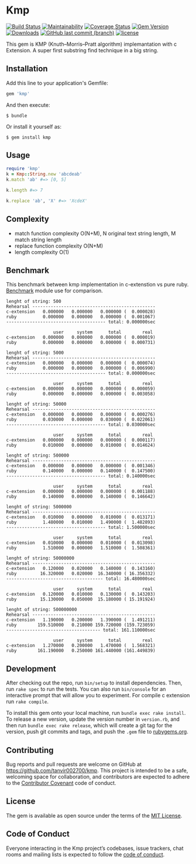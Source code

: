 # Kmp
[![Build Status](https://travis-ci.org/tanvir002700/kmp.svg?branch=master)](https://travis-ci.org/tanvir002700/kmp)
[![Maintainability](https://api.codeclimate.com/v1/badges/69f40101eeb294c05163/maintainability)](https://codeclimate.com/github/tanvir002700/kmp/maintainability)
[![Coverage Status](https://coveralls.io/repos/github/tanvir002700/kmp/badge.svg?branch=master)](https://coveralls.io/github/tanvir002700/kmp?branch=master)
[![Gem Version](https://badge.fury.io/rb/kmp.svg)](https://badge.fury.io/rb/kmp)
[![Downloads](https://img.shields.io/gem/dt/kmp.svg)](https://rubygems.org/gems/kmp)
[![GitHub last commit (branch)](https://img.shields.io/github/last-commit/tanvir002700/kmp/master.svg)](https://github.com/tanvir002700/kmp)
[![license](https://img.shields.io/github/license/tanvir002700/kmp.svg)](https://github.com/tanvir002700/kmp/blob/master/LICENSE)

This gem is KMP (Knuth–Morris–Pratt algorithm) implemantation with c Extension.
A super first substring find technique in a big string.

## Installation

Add this line to your application's Gemfile:

```ruby
gem 'kmp'
```

And then execute:

    $ bundle

Or install it yourself as:

    $ gem install kmp

## Usage

``` ruby
require 'kmp'
k = Kmp::String.new 'abcdeab'
k.match 'ab' #=> [0, 5]

k.length #=> 7

k.replace 'ab', 'X' #=> 'XcdeX'
```

## Complexity

- match function complexity O(N+M), N original text string length, M match string length
- replace function complexity O(N+M)
- length complexity O(1)

## Benchmark
This benchmark between kmp implementation in c-extenstion vs pure ruby. [Benchmark](http://ruby-doc.org/stdlib-2.0.0/libdoc/benchmark/rdoc/Benchmark.html) module use for comparison.

```
lenght of string: 500
Rehearsal -----------------------------------------------
c-extension   0.000000   0.000000   0.000000 (  0.000028)
ruby          0.000000   0.000000   0.000000 (  0.001067)
-------------------------------------- total: 0.000000sec

                  user     system      total        real
c-extension   0.000000   0.000000   0.000000 (  0.000019)
ruby          0.000000   0.000000   0.000000 (  0.000731)

lenght of string: 5000
Rehearsal -----------------------------------------------
c-extension   0.000000   0.000000   0.000000 (  0.000074)
ruby          0.000000   0.000000   0.000000 (  0.006990)
-------------------------------------- total: 0.000000sec

                  user     system      total        real
c-extension   0.000000   0.000000   0.000000 (  0.000059)
ruby          0.000000   0.000000   0.000000 (  0.003058)

lenght of string: 50000
Rehearsal -----------------------------------------------
c-extension   0.000000   0.000000   0.000000 (  0.000276)
ruby          0.030000   0.000000   0.030000 (  0.022061)
-------------------------------------- total: 0.030000sec

                  user     system      total        real
c-extension   0.000000   0.000000   0.000000 (  0.000117)
ruby          0.010000   0.000000   0.010000 (  0.014624)

lenght of string: 500000
Rehearsal -----------------------------------------------
c-extension   0.000000   0.000000   0.000000 (  0.001346)
ruby          0.140000   0.000000   0.140000 (  0.147500)
-------------------------------------- total: 0.140000sec

                  user     system      total        real
c-extension   0.000000   0.000000   0.000000 (  0.001188)
ruby          0.140000   0.000000   0.140000 (  0.146642)

lenght of string: 5000000
Rehearsal -----------------------------------------------
c-extension   0.010000   0.000000   0.010000 (  0.013171)
ruby          1.480000   0.010000   1.490000 (  1.482893)
-------------------------------------- total: 1.500000sec

                  user     system      total        real
c-extension   0.010000   0.000000   0.010000 (  0.013098)
ruby          1.510000   0.000000   1.510000 (  1.508361)

lenght of string: 50000000
Rehearsal -----------------------------------------------
c-extension   0.120000   0.020000   0.140000 (  0.143160)
ruby         16.320000   0.020000  16.340000 ( 16.356332)
------------------------------------- total: 16.480000sec

                  user     system      total        real
c-extension   0.120000   0.010000   0.130000 (  0.143203)
ruby         15.130000   0.050000  15.180000 ( 15.191924)

lenght of string: 500000000
Rehearsal -----------------------------------------------
c-extension   1.190000   0.200000   1.390000 (  1.491211)
ruby        159.510000   0.210000 159.720000 (159.723059)
------------------------------------ total: 161.110000sec

                  user     system      total        real
c-extension   1.270000   0.200000   1.470000 (  1.568321)
ruby        161.190000   0.250000 161.440000 (161.449839)

```

## Development

After checking out the repo, run `bin/setup` to install dependencies. Then, run `rake spec` to run the tests. You can also run `bin/console` for an interactive prompt that will allow you to experiment. For compile c extension run `rake compile`.

To install this gem onto your local machine, run `bundle exec rake install`. To release a new version, update the version number in `version.rb`, and then run `bundle exec rake release`, which will create a git tag for the version, push git commits and tags, and push the `.gem` file to [rubygems.org](https://rubygems.org).

## Contributing

Bug reports and pull requests are welcome on GitHub at https://github.com/tanvir002700/kmp. This project is intended to be a safe, welcoming space for collaboration, and contributors are expected to adhere to the [Contributor Covenant](http://contributor-covenant.org) code of conduct.

## License

The gem is available as open source under the terms of the [MIT License](https://opensource.org/licenses/MIT).

## Code of Conduct

Everyone interacting in the Kmp project’s codebases, issue trackers, chat rooms and mailing lists is expected to follow the [code of conduct](https://github.com/tanvir002700/kmp/blob/master/CODE_OF_CONDUCT.md).

